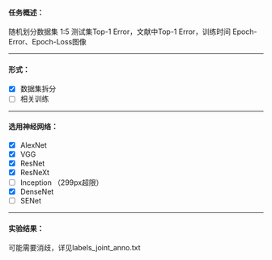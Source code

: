 #### 任务概述：
随机划分数据集 1:5
测试集Top-1 Error，文献中Top-1 Error，训练时间
Epoch-Error、Epoch-Loss图像
* * *
#### 形式：
- [x] 数据集拆分
- [ ] 相关训练
 * * *
#### 选用神经网络：
- [x] AlexNet
- [x] VGG
- [x] ResNet
- [x] ResNeXt
- [ ] Inception （299px超限）
- [x] DenseNet
- [ ] SENet
* * *
#### 实验结果：
可能需要消歧，详见labels_joint_anno.txt